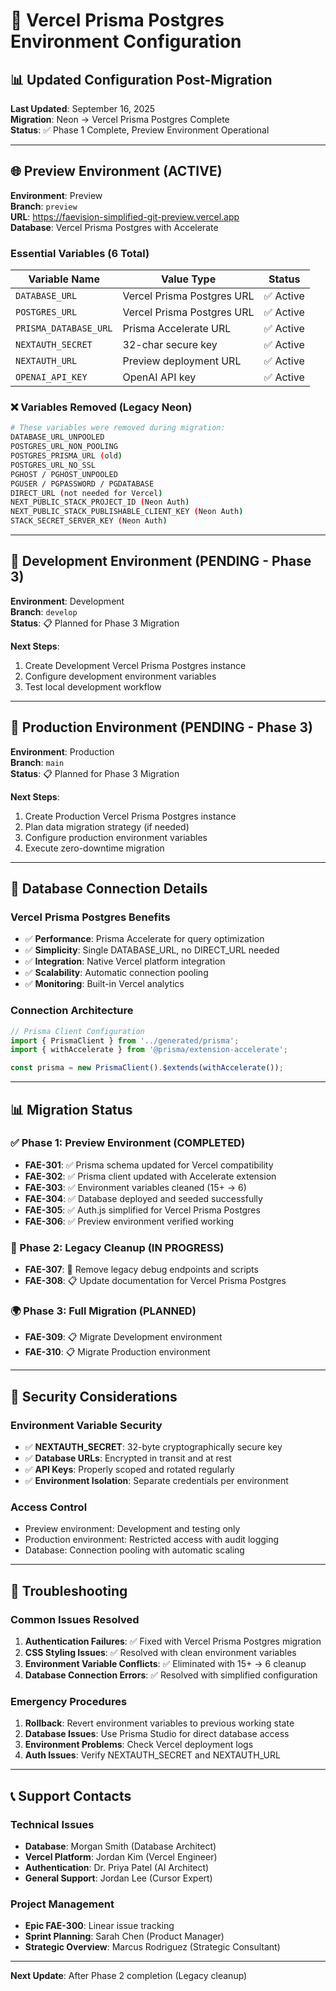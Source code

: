 # 🚀 Vercel Prisma Postgres Environment Configuration

## 📊 Updated Configuration Post-Migration

**Last Updated**: September 16, 2025  
**Migration**: Neon → Vercel Prisma Postgres Complete  
**Status**: ✅ Phase 1 Complete, Preview Environment Operational

---

## 🌐 Preview Environment (ACTIVE)

**Environment**: Preview  
**Branch**: `preview`  
**URL**: https://faevision-simplified-git-preview.vercel.app  
**Database**: Vercel Prisma Postgres with Accelerate

### Essential Variables (6 Total)

| Variable Name         | Value Type                 | Status    |
| --------------------- | -------------------------- | --------- |
| `DATABASE_URL`        | Vercel Prisma Postgres URL | ✅ Active |
| `POSTGRES_URL`        | Vercel Prisma Postgres URL | ✅ Active |
| `PRISMA_DATABASE_URL` | Prisma Accelerate URL      | ✅ Active |
| `NEXTAUTH_SECRET`     | 32-char secure key         | ✅ Active |
| `NEXTAUTH_URL`        | Preview deployment URL     | ✅ Active |
| `OPENAI_API_KEY`      | OpenAI API key             | ✅ Active |

### ❌ Variables Removed (Legacy Neon)

```bash
# These variables were removed during migration:
DATABASE_URL_UNPOOLED
POSTGRES_URL_NON_POOLING
POSTGRES_PRISMA_URL (old)
POSTGRES_URL_NO_SSL
PGHOST / PGHOST_UNPOOLED
PGUSER / PGPASSWORD / PGDATABASE
DIRECT_URL (not needed for Vercel)
NEXT_PUBLIC_STACK_PROJECT_ID (Neon Auth)
NEXT_PUBLIC_STACK_PUBLISHABLE_CLIENT_KEY (Neon Auth)
STACK_SECRET_SERVER_KEY (Neon Auth)
```

---

## 🔄 Development Environment (PENDING - Phase 3)

**Environment**: Development  
**Branch**: `develop`  
**Status**: 📋 Planned for Phase 3 Migration

**Next Steps**:

1. Create Development Vercel Prisma Postgres instance
2. Configure development environment variables
3. Test local development workflow

---

## 🎯 Production Environment (PENDING - Phase 3)

**Environment**: Production  
**Branch**: `main`  
**Status**: 📋 Planned for Phase 3 Migration

**Next Steps**:

1. Create Production Vercel Prisma Postgres instance
2. Plan data migration strategy (if needed)
3. Configure production environment variables
4. Execute zero-downtime migration

---

## 🔧 Database Connection Details

### Vercel Prisma Postgres Benefits

- ✅ **Performance**: Prisma Accelerate for query optimization
- ✅ **Simplicity**: Single DATABASE_URL, no DIRECT_URL needed
- ✅ **Integration**: Native Vercel platform integration
- ✅ **Scalability**: Automatic connection pooling
- ✅ **Monitoring**: Built-in Vercel analytics

### Connection Architecture

```typescript
// Prisma Client Configuration
import { PrismaClient } from '../generated/prisma';
import { withAccelerate } from '@prisma/extension-accelerate';

const prisma = new PrismaClient().$extends(withAccelerate());
```

---

## 📊 Migration Status

### ✅ Phase 1: Preview Environment (COMPLETED)

- **FAE-301**: ✅ Prisma schema updated for Vercel compatibility
- **FAE-302**: ✅ Prisma client updated with Accelerate extension
- **FAE-303**: ✅ Environment variables cleaned (15+ → 6)
- **FAE-304**: ✅ Database deployed and seeded successfully
- **FAE-305**: ✅ Auth.js simplified for Vercel Prisma Postgres
- **FAE-306**: ✅ Preview environment verified working

### 🧹 Phase 2: Legacy Cleanup (IN PROGRESS)

- **FAE-307**: 🚧 Remove legacy debug endpoints and scripts
- **FAE-308**: 📋 Update documentation for Vercel Prisma Postgres

### 🌍 Phase 3: Full Migration (PLANNED)

- **FAE-309**: 📋 Migrate Development environment
- **FAE-310**: 📋 Migrate Production environment

---

## 🔐 Security Considerations

### Environment Variable Security

- ✅ **NEXTAUTH_SECRET**: 32-byte cryptographically secure key
- ✅ **Database URLs**: Encrypted in transit and at rest
- ✅ **API Keys**: Properly scoped and rotated regularly
- ✅ **Environment Isolation**: Separate credentials per environment

### Access Control

- Preview environment: Development and testing only
- Production environment: Restricted access with audit logging
- Database: Connection pooling with automatic scaling

---

## 🚨 Troubleshooting

### Common Issues Resolved

1. **Authentication Failures**: ✅ Fixed with Vercel Prisma Postgres migration
2. **CSS Styling Issues**: ✅ Resolved with clean environment variables
3. **Environment Variable Conflicts**: ✅ Eliminated with 15+ → 6 cleanup
4. **Database Connection Errors**: ✅ Resolved with simplified configuration

### Emergency Procedures

1. **Rollback**: Revert environment variables to previous working state
2. **Database Issues**: Use Prisma Studio for direct database access
3. **Environment Problems**: Check Vercel deployment logs
4. **Auth Issues**: Verify NEXTAUTH_SECRET and NEXTAUTH_URL

---

## 📞 Support Contacts

### Technical Issues

- **Database**: Morgan Smith (Database Architect)
- **Vercel Platform**: Jordan Kim (Vercel Engineer)
- **Authentication**: Dr. Priya Patel (AI Architect)
- **General Support**: Jordan Lee (Cursor Expert)

### Project Management

- **Epic FAE-300**: Linear issue tracking
- **Sprint Planning**: Sarah Chen (Product Manager)
- **Strategic Overview**: Marcus Rodriguez (Strategic Consultant)

---

**Next Update**: After Phase 2 completion (Legacy cleanup)
